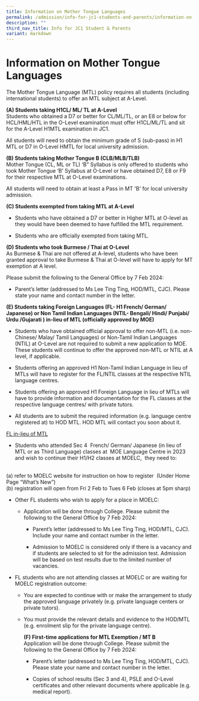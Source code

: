 ```yaml
---
title: Information on Mother Tongue Languages
permalink: /admission/info-for-jc1-students-and-parents/information-on-mother-tongue-languages/
description: ""
third_nav_title: Info for JC1 Student & Parents
variant: markdown
---
```

# Information on Mother Tongue Languages

The Mother Tongue Language (MTL) policy requires all students (including international students) to offer an MTL subject at A-Level.&nbsp;

**(A) Students taking H1CL/ ML/ TL at A-Level**
<br>
Students who obtained a D7 or better for CL/ML/TL, or an E8 or below for HCL/HML/HTL in the O-Level examination must offer H1CL/ML/TL and sit for the A-Level H1MTL examination in JC1.

All students will need to obtain the minimum grade of S (sub-pass) in H1 MTL or D7 in O-Level HMTL for local university admission.

  

**(B) Students taking Mother Tongue B (CLB/MLB/TLB)**
<br>
Mother Tongue (CL, ML or TL) ‘B” Syllabus is only offered to students who took Mother Tongue ‘B’ Syllabus at O-Level or have obtained D7, E8 or F9 for their respective MTL at O-Level examinations.

All students will need to obtain at least a Pass in MT 'B' for local university admission.

  

**(C) Students exempted from taking MTL at A-Level**

*   Students who have obtained a D7 or better in Higher MTL at O-level as they would have been deemed to have fulfilled the MTL requirement.
    
*   Students who are officially exempted from taking MTL.
    

  

**(D) Students who took Burmese / Thai at O-Level**
<br>
As Burmese &amp; Thai are not offered at A-level, students who have been granted approval to take Burmese &amp; Thai at O-level will have to apply for MT exemption at A level.

Please submit the following to the General Office by 7 Feb 2024:

*   Parent’s letter (addressed to Ms Lee Ting Ting, HOD/MTL, CJC). Please state your name and contact number in the letter.&nbsp;

**(E) Students taking Foreign Languages (FL- H1 French/ German/ Japanese) or Non Tamil Indian Languages (NTIL- Bengali/ Hindi/ Punjabi/ Urdu /Gujarati ) in-lieu of MTL (officially approved by MOE)**

*   Students who have obtained official approval to offer non-MTL (i.e. non-Chinese/ Malay/ Tamil Languages) or Non-Tamil Indian Languages (NTIL) at O-Level are not required to submit a new application to MOE. These students will continue to offer the approved non-MTL or NTIL at A level, if applicable.
    
*   Students offering an approved H1 Non-Tamil Indian Language in lieu of MTLs will have to register for the FL/NTIL classes at the respective NTIL language centres.
    
*   Students offering an approved H1 Foreign Language in lieu of MTLs will have to provide information and documentation for the FL classes at the respective language centres/ with private tutors.
    
*   All students are to submit the required information (e.g. language centre registered at) to HOD MTL. HOD MTL will contact you soon about it.&nbsp;&nbsp;&nbsp;
    

  

<u>FL in-lieu of MTL</u>

*   Students who attended Sec 4&nbsp; French/ German/ Japanese (in lieu of MTL or as Third Language) classes at&nbsp; MOE Language Centre in 2023 and wish to continue their H1/H2 classes at MOELC,&nbsp; they need to:&nbsp;
<br>
(a) refer to MOELC website for instruction on how to register&nbsp; (Under Home Page “What’s New”)
<br>
(b) registration will open from Fri 2 Feb to Tues 6 Feb (closes at 5pm sharp)

<ul><li>Other FL students who wish to apply for a place in MOELC:&nbsp;</li>
	
<ul><li>Application will be done through College. Please submit the following to the General Office by 7 Feb 2024:</li>
    

*   Parent’s letter (addressed to Ms Lee Ting Ting, HOD/MTL, CJC). Include your name and contact number in the letter.
    
*   Admission to MOELC is considered only if there is a vacancy and if students are selected to sit for the admission test. Admission will be based on test results due to the limited number of vacancies.</ul></ul>
    

<ul><li>FL students who are not attending classes at MOELC or are waiting for MOELC registration outcome:

*   You are expected to continue with or make the arrangement to study the approved language privately (e.g. private language centers or private tutors).&nbsp;
    
*   You must provide the relevant details and evidence to the HOD/MTL (e.g. enrolment slip for the private language centre).<ul>
    

  

**(F) First-time applications for MTL Exemption / MT B**
<br>
Application will be done through College. Please submit the following to the General Office by 7 Feb 2024:
<br>
*   Parent’s letter (addressed to Ms Lee Ting Ting, HOD/MTL, CJC). Please state your name and contact number in the letter.
    
*   Copies of school results (Sec 3 and 4), PSLE and O-Level certificates and other relevant documents where applicable (e.g. medical report).</ul></li></ul>